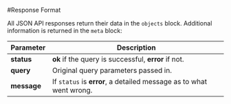 #Response Format

All JSON API responses return their data in the `objects` block. Additional information is returned in the `meta` block:

| Parameter   | Description                                                       |
|-------------|-------------------------------------------------------------------|
| **status**  | **ok** if the query is successful, **error** if not.                  |
| **query**   | Original query parameters passed in.                              |
| **message** | If `status` is **error**, a detailed message as to what went wrong. |
